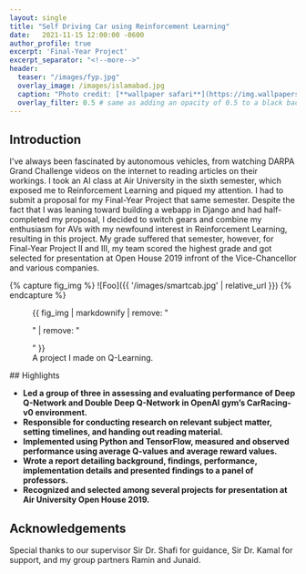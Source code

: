 ```yaml
---
layout: single
title: "Self Driving Car using Reinforcement Learning"
date:   2021-11-15 12:00:00 -0600
author_profile: true
excerpt: 'Final-Year Project'
excerpt_separator: "<!--more-->"
header:
  teaser: "/images/fyp.jpg"
  overlay_image: /images/islamabad.jpg
  caption: "Photo credit: [**wallpaper safari**](https://img.wallpapersafari.com/desktop/1024/576/47/98/QyksSR.jpg)"
  overlay_filter: 0.5 # same as adding an opacity of 0.5 to a black background
---
```



## Introduction

I've always been fascinated by autonomous vehicles, from watching DARPA Grand Challenge videos on the internet to reading articles on their workings. I took an AI class at Air University in the sixth semester, which exposed me to Reinforcement Learning and piqued my attention. I had to submit a proposal for my Final-Year Project that same semester. Despite the fact that I was leaning toward building a webapp in Django and had half-completed my proposal, I decided to switch gears and combine my enthusiasm for AVs with my newfound interest in Reinforcement Learning, resulting in this project. My grade suffered that semester, however, for Final-Year Project II and III, my team scored the highest grade and got selected for presentation at Open House 2019 infront of the Vice-Chancellor and various companies.

{% capture fig_img %}
![Foo]({{ '/images/smartcab.jpg' | relative_url }})
{% endcapture %}

<figure>
  {{ fig_img | markdownify | remove: "<p>" | remove: "</p>" }}
  <figcaption>A project I made on Q-Learning.</figcaption>
</figure>
## Highlights

- **Led a group of three in assessing and evaluating performance of Deep Q-Network and Double Deep Q-Network in OpenAI gym’s CarRacing-v0 environment.**
- **Responsible for conducting research on relevant subject matter, setting timelines, and handing out reading material.**
- **Implemented using Python and TensorFlow, measured and observed performance using average Q-values and average reward values.**
- **Wrote a report detailing background, findings, performance, implementation details and presented findings to a panel of professors.**
- **Recognized and selected among several projects for presentation at Air University Open House 2019.**



## Acknowledgements
Special thanks to our supervisor Sir Dr. Shafi for guidance, Sir Dr. Kamal for support, and my group partners Ramin and Junaid.

